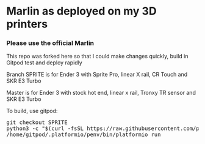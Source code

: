 <h1>Marlin as deployed on my 3D printers</h1>
<h3>Please use the official Marlin</h3>
<p>This repo was forked here so that I could make changes quickly, build in Gitpod test and deploy rapidly</p>
<p>Branch SPRITE is for Ender 3 with Sprite Pro, linear X rail, CR Touch and SKR E3 Turbo</p>
<p>Master is for Ender 3 with stock hot end, linear x rail, Tronxy TR sensor and SKR E3 Turbo </p>

<p>To build, use gitpod:</p>
<pre>
git checkout SPRITE
python3 -c "$(curl -fsSL https://raw.githubusercontent.com/platformio/platformio/master/scripts/get-platformio.py)"
/home/gitpod/.platformio/penv/bin/platformio run
</pre>
